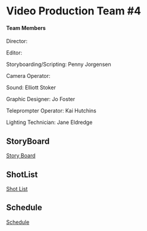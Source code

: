# Video Production Team #4
#### Team Members
Director:

Editor:

Storyboarding/Scripting: Penny Jorgensen

Camera Operator:

Sound: Elliott Stoker

Graphic Designer: Jo Foster

Teleprompter Operator: Kai Hutchins

Lighting Technician: Jane Eldredge

## StoryBoard
[Story Board](https://github.com/schoolorsum/VideoProductionTeam/blob/main/TV%20%26%20Film%20Storyboard%20in%20Dark%20Green%20Pastel%20Green%20Pastel%20Blue%20Personal%20%26%20Authentic%20Style.pdf) 
## ShotList
[Shot List](https://github.com/schoolorsum/VideoProductionTeam/blob/main/Shot%20List.pdf)
## Schedule
[Schedule](https://github.com/schoolorsum/VideoProductionTeam/blob/main/Production%20Schedule%20-%20Sheet1.pdf)
